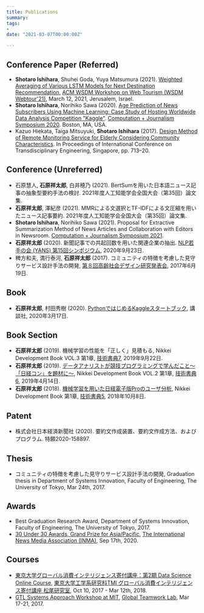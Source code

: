 ```yaml
---
title: Publications
summary:
tags:
- 
date: "2021-03-07T00:00:00Z"

---
```


## Conference Paper (Referred)

- **Shotaro Ishihara**, Shuhei Goda, Yuya Matsumura (2021). [Weighted Averaging of Various LSTM Models for Next Destination Recommendation](https://web.ec.tuwien.ac.at/webtour21/?page_id=27), [ACM WSDM Workshop on Web Tourism (WSDM Webtour'21)](https://web.ec.tuwien.ac.at/webtour21/), March 12, 2021, Jerusalem, Israel.
- **Shotaro Ishihara**, Norihiko Sawa (2020). [Age Prediction of News Subscribers Using Machine Learning: Case Study of Hosting Worldwide Data Analysis Competition "Kaggle"](https://cj2021.northeastern.edu/research-papers/). [Computation + Journalism Symposium 2020](https://cj2020.northeastern.edu/). Boston, MA, USA.
- Kazuo Hiekata, Taiga Mitsuyuki, **Shotaro Ishihara** (2017). [Design Method of Remote Monitoring Service for Elderly Considering Community Characteristics](http://ebooks.iospress.nl/volumearticle/46762). In Proceedings of International Conference on Transdisciplinary Engineering, Singapore, pp. 713–20.

## Conference (Unreferred)

- 石原慧人, **石原祥太郎**, 白井穂乃 (2021). BertSumを用いた日本語ニュース記事の抽象型要約手法の検討. 2021年度人工知能学会全国大会（第35回）論文集.
- **石原祥太郎**, 澤紀彦 (2021). MMRによる文選択とTF-IDFによる文圧縮を用いたニュース記事要約. 2021年度人工知能学会全国大会（第35回）論文集.
- **Shotaro Ishihara**, Norihiko Sawa (2021). Proposal for Extractive Summarization Method of News Articles and Collaboration with Editors in Newsroom. [Computation + Journalism Symposium 2021](https://cj2021.northeastern.edu/).
- **石原祥太郎** (2020). 新聞記事での共起回数を用いた関連企業の抽出. [NLP若手の会 (YANS) 第15回シンポジウム](https://yans.anlp.jp/entry/yans2020), 2020年9月23日.
- 稗方和夫, 満行泰河, **石原祥太郎** (2017). コミュニティの特徴を考慮した見守りサービス設計手法の開発, [第８回高齢社会デザイン研究発表会](http://www.ipsj.or.jp/kenkyukai/event/asd8.html), 2017年6月19日.

## Book

- **石原祥太郎**, 村田秀樹 (2020). [PythonではじめるKaggleスタートブック](https://www.kspub.co.jp/book/detail/5190067.html), 講談社, 2020年3月17日.

## Book Section

- **石原祥太郎** (2019). 機械学習の性能を「正しく」見積もる, Nikkei Development Book VOL.3 第1章, [技術書典7](https://techbookfest.org/event/tbf07), 2019年9月22日.
- **石原祥太郎** (2019). [データアナリストが競技プログラミングで学んだこと〜「⽇経コン」を題材に〜](https://note.com/nikkei_staff/n/neeae5e42c9f7), Nikkei Development Book VOL.2 第1章, [技術書典6](https://techbookfest.org/event/tbf06), 2019年4月14日.
- **石原祥太郎** (2018). [機械学習を用いた日経電子版Proのユーザ分析](https://note.com/nikkei_staff/n/n4d5253dbd58d), Nikkei Development Book 第1章, [技術書典5](https://techbookfest.org/event/tbf05), 2018年10月8日.

## Patent

- 株式会社日本経済新聞社 (2020). 要約文作成装置、要約文作成方法、およびプログラム. 特願2020-158897.

## Thesis

- コミュニティの特徴を考慮した見守りサービス設計手法の開発, Graduation thesis in Department of Systems Innovation, Faculty of Engineering, The University of Tokyo, Mar 24th, 2017.

## Awards

- Best Graduation Research Award, Department of Systems Innovation, Faculty of Engineering, The University of Tokyo, 2017.
- [30 Under 30 Awards, Grand Prize for Asia/Pacific](https://www.inma.org/blogs/main/post.cfm/INMA-unveils-30-rising-stars-in-global-news-media-with-young-professionals-awards), [The International News Media Association (INMA)](https://www.inma.org/), Sep 17th, 2020.

## Courses

- [東京大学グローバル消費インテリジェンス寄付講座：第2期 Data Science Online Course](https://gci.t.u-tokyo.ac.jp/dsonline/), [東京大学工学系研究科TMI グローバル消費インテリジェンス寄付講座 松尾研究室](https://weblab.t.u-tokyo.ac.jp/), Oct 10, 2017 - Mar 12th, 2018.
- [GTL Systems Approach Workshop at MIT](http://www.k.u-tokyo.ac.jp/info/en/entry/31_entry174/), [Global Teamwork Lab](https://gtl.edu.k.u-tokyo.ac.jp/), Mar 17-21, 2017.
